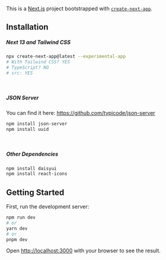 This is a [Next.js](https://nextjs.org/) project bootstrapped with [`create-next-app`](https://github.com/vercel/next.js/tree/canary/packages/create-next-app).

## Installation

##### Next 13 and Tailwind CSS
```bash
npx create-next-app@latest --experimental-app
# With Tailwind CSS? YES
# TypeScript? NO
# src: YES
```
<br />

##### JSON Server
You can find it here: https://github.com/typicode/json-server
```bash
npm install json-server
npm install uuid

```
<br />

##### Other Dependencies
```bash
npm install daisyui
npm install react-icons
```
## Getting Started

First, run the development server:

```bash
npm run dev
# or
yarn dev
# or
pnpm dev
```

Open [http://localhost:3000](http://localhost:3000) with your browser to see the result.
